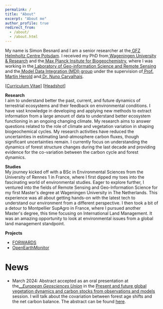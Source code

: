 ```yaml
---
permalink: /
title: "About"
excerpt: "About me"
author_profile: true
redirect_from: 
  - /about/
  - /about.html
---
```


My name is Simon Besnard and I am a senior researcher at the[  GFZ Helmholtz Centre Potsdam](https://www.gfz-potsdam.de/sektion/fernerkundung-und-geoinformatik/themen/global-land-monitoring).
I received my PhD from[  Wageningen University & Research](https://www.wur.nl/en/wageningen-university.html) and the[  Max Planck Insitute for Biogeochemistry](https://www.bgc-jena.mpg.de/en), where I was working in the[  Laboratory of Geo-information Science and Remote Sensing](https://www.wur.nl/en/research-results/chair-groups/environmental-sciences/laboratory-of-geo-information-science-and-remote-sensing.htm) and the[  Model Data Integration (MDI) group](https://www.bgc-jena.mpg.de/en/bgi/mdi) under the supervision of[  Prof. Martin Herold](https://www.gfz-potsdam.de/en/staff/martin.herold/sec14) and[  Dr. Nuno Carvalhais](https://scholar.google.com/citations?user=7ZVPwSIAAAAJ&hl=en).

[[Curriculum Vitae](../files/CV_BesnardS.pdf)] [[Headshot](../files/simon_profile.png)]

**Research**\
I aim to understand better the past, current, and future dynamics of terrestrial ecosystems and their feedback on environmental conditions. I have vast knowledge in developing and applying new methods to extract information from a large amount of data to understand better ecosystem functioning in an ongoing changing climate. My research aims to answer questions related to the role of climate and vegetation variation in shaping biogeochemical cycles. My research activities have reduced the uncertainties in estimating land-atmosphere carbon fluxes, though significant uncertainties remain. I currently focus on understanding the dynamics of forest structure changes during the last decade and providing evidence for the co-variation between the carbon cycle and forest dynamics. 

**Studies**\
My journey kicked off with a BSc in Environmental Sciences from the University of Rennes 1 in France, where I first dipped my toes into the fascinating world of environmental studies. Eager to explore further, I ventured into the fields of Remote Sensing and Geo-Information Science for my first Master's degree at Wageningen University in The Netherlands. This experience was all about getting hands-on with the latest tech to understand our environment from a different perspective. I then took a bit of a detour to Montpellier SupAgro in France, where I pursued another Master's degree, this time focusing on International Land Management. It was an amazing opportunity to look at environmental issues from a global land management standpoint.
 
**Projects**
- [FORWARDS](https://forwards-project.eu/)
- [OpenEarthMonitor](https://earthmonitor.org/)

News
======
-   March 2024: Abstract accepted as an oral presentation at the[__*European Geosciences Union*](https://www.egu24.eu/) in the [Present and future global vegetation dynamics and carbon stocks from observations and models](https://meetingorganizer.copernicus.org/EGU24/session/49947) session. I will talk about the covariation between forest age shifts and the net carbon balance. The abstract can be found [here](https://meetingorganizer.copernicus.org/EGU24/EGU24-3888.html). 


